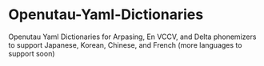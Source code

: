 # Openutau-Yaml-Dictionaries
Openutau Yaml Dictionaries for Arpasing, En VCCV, and Delta phonemizers to support Japanese, Korean, Chinese, and French (more languages to support soon)
